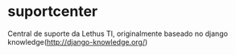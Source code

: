 suportcenter
============

Central de suporte da Lethus TI, originalmente baseado no django knowledge(http://django-knowledge.org/)


